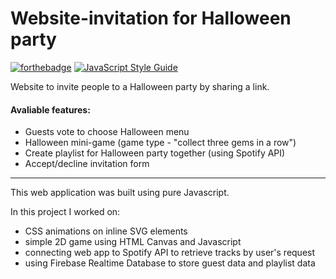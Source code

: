 # Website-invitation for Halloween party #
[![forthebadge](https://forthebadge.com/images/badges/made-with-javascript.svg)](https://forthebadge.com) 
[![JavaScript Style Guide](https://cdn.rawgit.com/standard/standard/master/badge.svg)](https://github.com/standard/standard)<br>

Website to invite people to a Halloween party by sharing a link.

#### Avaliable features: ####

* Guests vote to choose Halloween menu 
* Halloween mini-game (game type - "collect three gems in a row")
* Create playlist for Halloween party together (using Spotify API)
* Accept/decline invitation form
***
This web application was built using pure Javascript.

In this project I worked on:

* CSS animations on inline SVG elements
* simple 2D game using HTML Canvas and Javascript
* connecting web app to Spotify API to retrieve tracks by user's request
* using Firebase Realtime Database to store guest data and playlist data


